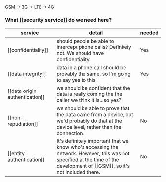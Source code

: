 GSM -> 3G -> LTE -> 4G

### What [[security service]] do we need here?
|service|detail|needed|
|-------|------|-------|
|[[confidentiality]]|should people be able to intercept phone calls? Definitely not. We should have confidentiality|Yes|
|[[data integrity]]|data in a phone call should be provably the same, so I'm going to say yes to this|Yes|
|[[data origin authentication]]|we should be confident that the data is really coming the the caller we think it is...so yes?|
|[[non-repudiation]]|we should be able to prove that the data came from a device, but we'd probably do that at the device level, rather than the connection.|No
|[[entity authentication]]|It's definitely important that we know who's accessing the network. However, this was not specified at the time of the development of [[GSM]], so it's not included there.|No


